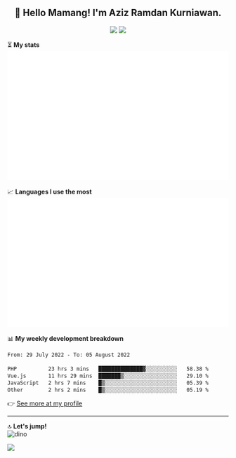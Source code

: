 <h2 align="center">👋 Hello Mamang! I'm Aziz Ramdan Kurniawan.</h2>  
<p align="center">
  <img src="https://komarev.com/ghpvc/?username=azizramdan">
  <img src="https://wakatime.com/badge/user/90056fa0-4c31-4eca-954e-2a3ac05896f9.svg">
</p>
    
⏳ **My stats**  
![](https://raw.githubusercontent.com/azizramdan/github-stats/master/generated/overview.svg#gh-dark-mode-only)

📈 **Languages I use the most**  
![](https://raw.githubusercontent.com/azizramdan/github-stats/master/generated/languages.svg#gh-dark-mode-only)

📊 **My weekly development breakdown**
<!--START_SECTION:waka-->

```text
From: 29 July 2022 - To: 05 August 2022

PHP          23 hrs 3 mins   ██████████████▓░░░░░░░░░░   58.38 %
Vue.js       11 hrs 29 mins  ███████▒░░░░░░░░░░░░░░░░░   29.10 %
JavaScript   2 hrs 7 mins    █▒░░░░░░░░░░░░░░░░░░░░░░░   05.39 %
Other        2 hrs 2 mins    █▒░░░░░░░░░░░░░░░░░░░░░░░   05.19 %
```

<!--END_SECTION:waka-->
👉 [See more at my profile](https://wakatime.com/@azizramdan)
***
🔝 **Let's jump!**  
![dino](https://raw.githubusercontent.com/azizramdan/azizramdan/master/dino.gif)  

![](https://hit.yhype.me/github/profile?user_id=27954794)
